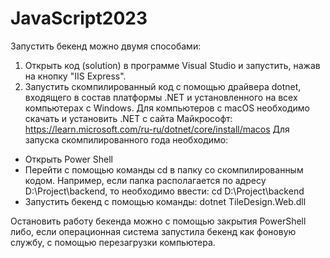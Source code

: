# JavaScript2023

Запустить бекенд можно двумя способами:
1) Открыть код (solution) в программе Visual Studio и запустить, нажав на кнопку "IIS Express".
2) Запустить скомпилированный код с помощью драйвера dotnet, входящего в состав платформы .NET 
и установленного на всех компьютерах с Windows.
Для компьютеров с macOS необходимо скачать и установить .NET с сайта Майкрософт: 
https://learn.microsoft.com/ru-ru/dotnet/core/install/macos
Для запуска скомпилированного года необходимо:
- Открыть Power Shell
- Перейти с помощью команды cd в папку со скомпилированным кодом. Например, если папка 
  располагается по адресу D:\Project\backend, то необходимо ввести: cd D:\Project\backend
- Запустить бекенд с помощью команды: dotnet TileDesign.Web.dll

Остановить работу бекенда можно с помощью закрытия PowerShell либо, если операционная система
запустила бекенд как фоновую службу, с помощью перезагрузки компьютера.

